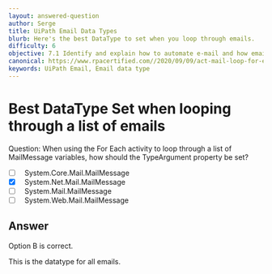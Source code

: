 ```yaml
---
layout: answered-question
author: Serge
title: UiPath Email Data Types
blurb: Here's the best DataType to set when you loop through emails.
difficulty: 6
objective: 7.1 Identify and explain how to automate e-mail and how email automation is helpful
canonical: https://www.rpacertified.com//2020/09/09/act-mail-loop-for-each-datatype.html
keywords: UiPath Email, Email data type
---
```


<h1>Best DataType Set when looping through a list of emails</h1>

Question:  When using the For Each activity to loop through a list of MailMessage variables, how should the TypeArgument property be set?

 - [ ] &nbsp;  System.Core.Mail.MailMessage
 - [X] &nbsp;  System.Net.Mail.MailMessage
 - [ ] &nbsp;  System.Mail.MailMessage
 - [ ] &nbsp;  System.Web.Mail.MailMessage

## Answer

Option B is correct.

This is the datatype for all emails.

